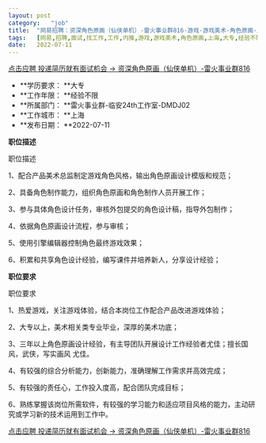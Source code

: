 ```yaml
---
layout:	post
category:	"job"
title:	"网易招聘：资深角色原画（仙侠单机）-雷火事业群816-游戏-游戏美术-角色原画-上海大专经验不限"
tags:	[网易,招聘,面试,找工作,工作,内推,游戏,游戏美术,角色原画,上海,大专,经验不限]
date:	2022-07-11
---
```


[点击应聘 投递简历就有面试机会 ->  资深角色原画（仙侠单机）-雷火事业群816](http://mobile.bole.netease.com/bole/boleDetail?id=41474&employeeId=346f03c3cda5f04c&key=all)



- **学历要求： **大专
- **工作年限： **经验不限
- **所属部门： **雷火事业群-临安24th工作室-DMDJ02
- **工作城市： **上海
- **发布日期： **2022-07-11



**职位描述**

职位描述

1、配合产品美术总监制定游戏角色风格，输出角色原画设计模版和规范；

2、具备角色制作能力，组织角色原画和角色制作人员开展工作；

3、参与具体角色设计任务，审核外包提交的角色设计稿，指导外包制作；

4、依据角色原画设计流程，参与审核；

5、使用引擎编辑器控制角色最终游戏效果；

6、积累和共享角色设计经验，编写课件并培养新人，分享设计经验；



**职位要求**

职位要求

1、热爱游戏，关注游戏体验，结合本岗位工作配合产品改进游戏体验；

2、大专以上，美术相关类专业毕业，深厚的美术功底；

3、三年以上角色原画设计经验，有主导团队开展设计工作经验者尤佳；擅长国风，武侠，写实画风 尤佳。

4、有较强的综合分析能力，创新能力，准确理解工作需求并高效完成；

5、有较强的责任心，工作投入度高，配合团队完成目标；

6、熟练掌握该岗位所需软件，有较强的学习能力和适应项目风格的能力，主动研究或学习新的技术运用到工作中。



[点击应聘 投递简历就有面试机会 ->  资深角色原画（仙侠单机）-雷火事业群816](http://mobile.bole.netease.com/bole/boleDetail?id=41474&employeeId=346f03c3cda5f04c&key=all)